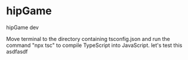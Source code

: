 # hipGame
hipGame dev

Move terminal to the directory containing tsconfig.json and run the command "npx tsc" to compile TypeScript into JavaScript.
let's test this
asdfasdf